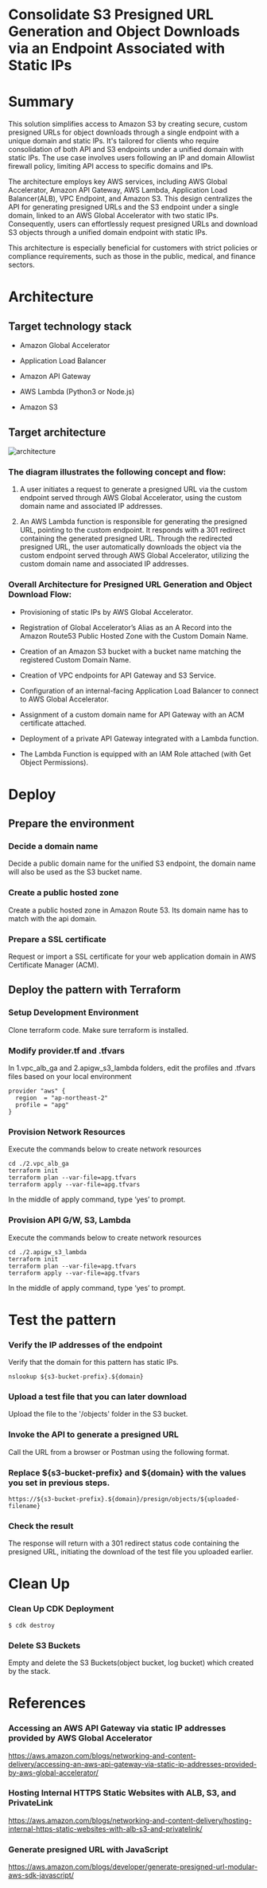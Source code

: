 # Consolidate S3 Presigned URL Generation and Object Downloads via an Endpoint Associated with Static IPs

# Summary
This solution simplifies access to Amazon S3 by creating secure, custom presigned URLs for object downloads through a single endpoint with a unique domain and static IPs. It's tailored for clients who require consolidation of both API and S3 endpoints under a unified domain with static IPs. The use case involves users following an IP and domain Allowlist firewall policy, limiting API access to specific domains and IPs.

The architecture employs key AWS services, including AWS Global Accelerator, Amazon API Gateway, AWS Lambda, Application Load Balancer(ALB), VPC Endpoint, and Amazon S3. This design centralizes the API for generating presigned URLs and the S3 endpoint under a single domain, linked to an AWS Global Accelerator with two static IPs. Consequently, users can effortlessly request presigned URLs and download S3 objects through a unified domain endpoint with static IPs.

This architecture is especially beneficial for customers with strict policies or compliance requirements, such as those in the public, medical, and finance sectors.

# Architecture

## Target technology stack

- Amazon Global Accelerator

- Application Load Balancer

- Amazon API Gateway

- AWS Lambda (Python3 or Node.js)

- Amazon S3

## Target architecture
![architecture](architecture.png "Target architecture")

### The diagram illustrates the following concept and flow:

1. A user initiates a request to generate a presigned URL via the custom endpoint served through AWS Global Accelerator, using the custom domain name and associated IP addresses.

2. An AWS Lambda function is responsible for generating the presigned URL, pointing to the custom endpoint. It responds with a 301 redirect containing the generated presigned URL.
Through the redirected presigned URL, the user automatically downloads the object via the custom endpoint served through AWS Global Accelerator, utilizing the custom domain name and associated IP addresses.


### Overall Architecture for Presigned URL Generation and Object Download Flow:

- Provisioning of static IPs by AWS Global Accelerator.

- Registration of Global Accelerator’s Alias as an A Record into the Amazon Route53 Public Hosted Zone with the Custom Domain Name.

- Creation of an Amazon S3 bucket with a bucket name matching the registered Custom Domain Name.

- Creation of VPC endpoints for API Gateway and S3 Service.

- Configuration of an internal-facing Application Load Balancer to connect to AWS Global Accelerator.

- Assignment of a custom domain name for API Gateway with an ACM certificate attached.

- Deployment of a private API Gateway integrated with a Lambda function.

- The Lambda Function is equipped with an IAM Role attached (with Get Object Permissions).


# Deploy

## Prepare the environment

### Decide a domain name
Decide a public domain name for the unified S3 endpoint, the domain name will also be used as the S3 bucket name.

### Create a public hosted zone
Create a public hosted zone in Amazon Route 53. Its domain name has to match with the api domain.

### Prepare a SSL certificate
Request or import a SSL certificate for your web application domain in AWS Certificate Manager (ACM).

## Deploy the pattern with Terraform
### Setup Development Environment
Clone terraform code. Make sure terraform is installed.

### Modify provider.tf and .tfvars
In 1.vpc_alb_ga and 2.apigw_s3_lambda folders, edit the profiles and .tfvars files based on your local environment
```
provider "aws" {
  region  = "ap-northeast-2"
  profile = "apg"
}
```

### Provision Network Resources
Execute the commands below to create network resources
```
cd ./2.vpc_alb_ga
terraform init
terraform plan --var-file=apg.tfvars
terraform apply --var-file=apg.tfvars
```
In the middle of apply command, type ‘yes’ to prompt.

### Provision API G/W, S3, Lambda
Execute the commands below to create network resources
```
cd ./2.apigw_s3_lambda
terraform init
terraform plan --var-file=apg.tfvars
terraform apply --var-file=apg.tfvars
```
In the middle of apply command, type ‘yes’ to prompt.

# Test the pattern

### Verify the IP addresses of the endpoint

Verify that the domain for this pattern has static IPs.

`nslookup ${s3-bucket-prefix}.${domain}`

### Upload a test file that you can later download

Upload the file to the '/objects' folder in the S3 bucket.

### Invoke the API to generate a presigned URL
Call the URL from a browser or Postman using the following format.

### Replace ${s3-bucket-prefix} and ${domain} with the values you set in previous steps.
`https://${s3-bucket-prefix}.${domain}/presign/objects/${uploaded-filename}`

### Check the result
The response will return with a 301 redirect status code containing the presigned URL, initiating the download of the test file you uploaded earlier.


# Clean Up
### Clean Up CDK Deployment
`$ cdk destroy`

### Delete S3 Buckets
Empty and delete the S3 Buckets(object bucket, log bucket) which created by the stack.


# References
### Accessing an AWS API Gateway via static IP addresses provided by AWS Global Accelerator
https://aws.amazon.com/blogs/networking-and-content-delivery/accessing-an-aws-api-gateway-via-static-ip-addresses-provided-by-aws-global-accelerator/

### Hosting Internal HTTPS Static Websites with ALB, S3, and PrivateLink
https://aws.amazon.com/blogs/networking-and-content-delivery/hosting-internal-https-static-websites-with-alb-s3-and-privatelink/

### Generate presigned URL with JavaScript
https://aws.amazon.com/blogs/developer/generate-presigned-url-modular-aws-sdk-javascript/